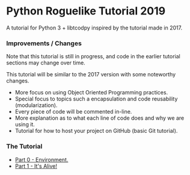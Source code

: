 # Python Roguelike Tutorial 2019
A tutorial for Python 3 + libtcodpy inspired by the tutorial   made in 2017.

### Improvements / Changes
Note that this tutorial is still in progress, and code in the earlier tutorial sections may change over time. 

This tutorial will be similar to the 2017 version with some noteworthy changes.

* More focus on using Object Oriented Programming practices.
* Special focus to topics such a encapsulation and code reusability (modularization).
* Every piece of code will be commented in-line.
* More explanation as to what each line of code does and why we are using it.
* Tutorial for how to host your project on GitHub (basic Git tutorial).

### The Tutorial
*  [Part 0 - Environment.](/docs/part-0.md)
*  [Part 1 - It's Alive!](/docs/part-1.md)
